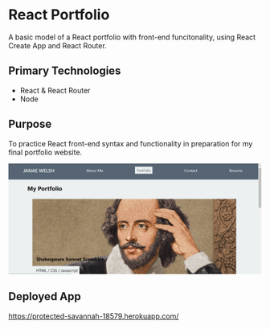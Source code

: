 # React Portfolio

A basic model of a React portfolio with front-end funcitonality, using React Create App and React Router.

## Primary Technologies
- React & React Router
- Node

## Purpose
To practice React front-end syntax and functionality in preparation for my final portfolio website.

![](src/assets/portfolio.png)

## Deployed App
https://protected-savannah-18579.herokuapp.com/